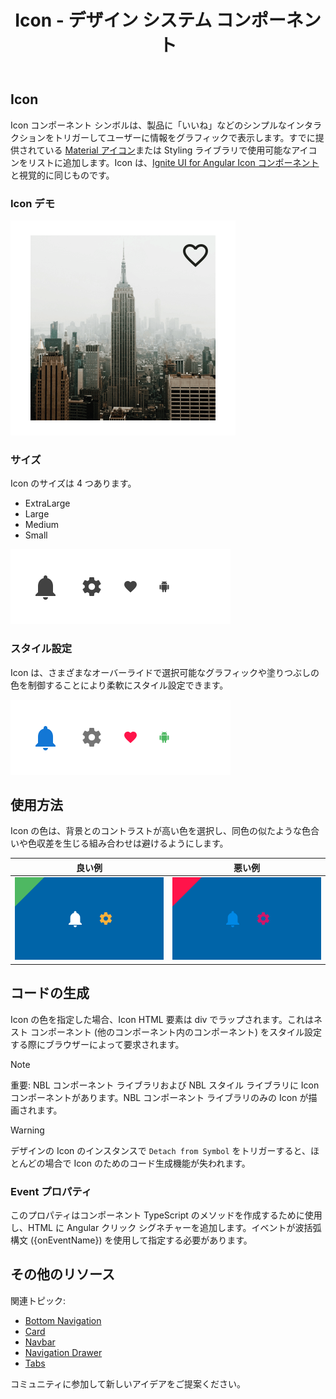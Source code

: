 ﻿---
title: Icon - デザイン システム コンポーネント
_description: Icon コンポーネント シンボルは、グラフィック インジケーターをユーザーに表示し、インタラクションをトリガーすることもできます。
_keywords: デザイン システム, Sketch, Ignite UI for Angular, コンポーネント, UI ライブラリ, ウィジェット
_language: ja
---

## Icon

Icon コンポーネント シンボルは、製品に「いいね」などのシンプルなインタラクションをトリガーしてユーザーに情報をグラフィックで表示します。すでに提供されている [Material アイコン](https://material.io/tools/icons/)または Styling ライブラリで使用可能なアイコンをリストに追加します。Icon は、[Ignite UI for Angular Icon コンポーネント](https://jp.infragistics.com/products/ignite-ui-angular/angular/components/icon.html)と視覚的に同じものです。

### Icon デモ

<img class="responsive-img" src="../images/icon_demo.png" srcset="../images/icon_demo@2x.png 2x" />

### サイズ

Icon のサイズは 4 つあります。

- ExtraLarge
- Large
- Medium
- Small

<img class="responsive-img" src="../images/icon_sizes.png" srcset="../images/icon_sizes@2x.png 2x" />

### スタイル設定

Icon は、さまざまなオーバーライドで選択可能なグラフィックや塗りつぶしの色を制御することにより柔軟にスタイル設定できます。

<img class="responsive-img" src="../images/icon_styling.png" srcset="../images/icon_styling@2x.png 2x" />

## 使用方法

Icon の色は、背景とのコントラストが高い色を選択し、同色の似たような色合いや色収差を生じる組み合わせは避けるようにします。

| 良い例                      | 悪い例                        |
| --------------------------- | ----------------------------- |
| <img class="responsive-img" src="../images/icon_do1.png" srcset="../images/icon_do1@2x.png 2x" /> | <img class="responsive-img" src="../images/icon_dont1.png" srcset="../images/icon_dont1@2x.png 2x" /> |

## コードの生成

Icon の色を指定した場合、Icon HTML 要素は div でラップされます。これはネスト コンポーネント (他のコンポーネント内のコンポーネント) をスタイル設定する際にブラウザーによって要求されます。

> [!Note]
> 重要: NBL コンポーネント ライブラリおよび NBL スタイル ライブラリに Icon コンポーネントがあります。NBL コンポーネント ライブラリのみの Icon が描画されます。

> [!WARNING]
> デザインの Icon のインスタンスで `Detach from Symbol` をトリガーすると、ほとんどの場合で Icon のためのコード生成機能が失われます。

### Event プロパティ

このプロパティはコンポーネント TypeScript のメソッドを作成するために使用し、HTML に Angular クリック シグネチャーを追加します。イベントが波括弧構文 ({onEventName}) を使用して指定する必要があります。

## その他のリソース

関連トピック:

- [Bottom Navigation](bottom-nav.md)
- [Card](cards.md)
- [Navbar](navbar.md)
- [Navigation Drawer](nav-drawer.md)
- [Tabs](tabs.md)
  <div class="divider--half"></div>

コミュニティに参加して新しいアイデアをご提案ください。


